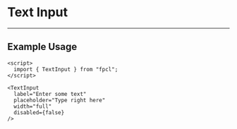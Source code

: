 <script lang="ts">
  import { TextInput } from "/src/lib";
</script>


# Text Input

---

## Example Usage

<TextInput
  label="Enter some text"
  placeholder="Type right here"
  width="full"
  disabled={false}
/>

```svelte
<script>
  import { TextInput } from "fpcl";
</script>

<TextInput
  label="Enter some text"
  placeholder="Type right here"
  width="full"
  disabled={false}
/>
```
